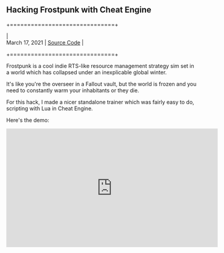 ## Hacking Frostpunk with Cheat Engine

+==============================+

|	
March 17, 2021 | 
[Source Code](https://github.com/danjaaron/Frostpunk-Hack.git) 
|

+==============================+

Frostpunk is a cool indie RTS-like resource management strategy sim set in a world which has collapsed under an inexplicable global winter.

It's like you're the overseer in a Fallout vault, but the world is frozen and you need to constantly warm your inhabitants or they die.

For this hack, I made a nicer standalone trainer which was fairly easy to do, scripting with Lua in Cheat Engine.

Here's the demo:

<iframe width="560" height="315" src="https://www.youtube.com/embed/1pY75qlJ6t4" frameborder="0" allow="accelerometer; autoplay; clipboard-write; encrypted-media; gyroscope; picture-in-picture" allowfullscreen></iframe>

